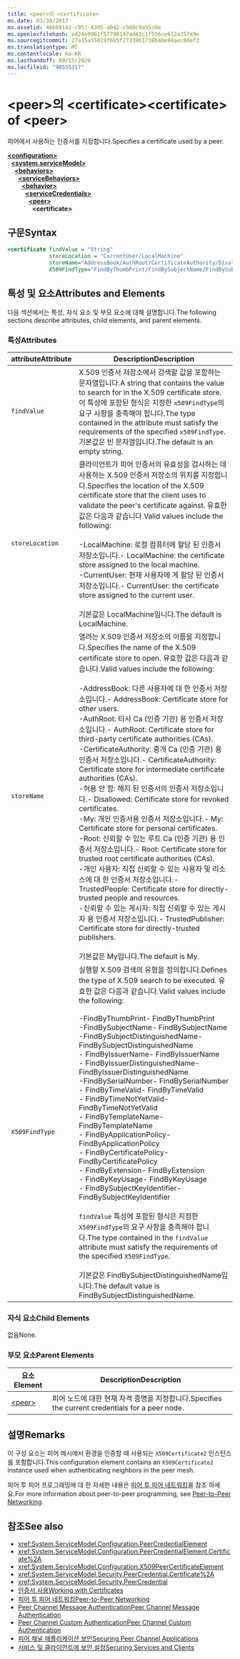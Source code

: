 ```yaml
---
title: <peer>의 <certificate>
ms.date: 03/30/2017
ms.assetid: 48b69142-c957-4305-a042-c9d0c9a55c0e
ms.openlocfilehash: ed24e9061f57798197ad41c1f556ce612a357e9e
ms.sourcegitcommit: 27a15a55019f6b5f2733961738babe94aec0def3
ms.translationtype: MT
ms.contentlocale: ko-KR
ms.lasthandoff: 09/15/2020
ms.locfileid: "90555317"
---
```

# <a name="certificate-of-peer"></a><span data-ttu-id="16fd3-102">\<peer>의 \<certificate></span><span class="sxs-lookup"><span data-stu-id="16fd3-102">\<certificate> of \<peer></span></span>
<span data-ttu-id="16fd3-103">피어에서 사용하는 인증서를 지정합니다.</span><span class="sxs-lookup"><span data-stu-id="16fd3-103">Specifies a certificate used by a peer.</span></span>  
  
[**\<configuration>**](../configuration-element.md)\
&nbsp;&nbsp;[**\<system.serviceModel>**](system-servicemodel.md)\
&nbsp;&nbsp;&nbsp;&nbsp;[**\<behaviors>**](behaviors.md)\
&nbsp;&nbsp;&nbsp;&nbsp;&nbsp;&nbsp;[**\<serviceBehaviors>**](servicebehaviors.md)\
&nbsp;&nbsp;&nbsp;&nbsp;&nbsp;&nbsp;&nbsp;&nbsp;[**\<behavior>**](behavior-of-servicebehaviors.md)\
&nbsp;&nbsp;&nbsp;&nbsp;&nbsp;&nbsp;&nbsp;&nbsp;&nbsp;&nbsp;[**\<serviceCredentials>**](servicecredentials.md)\
&nbsp;&nbsp;&nbsp;&nbsp;&nbsp;&nbsp;&nbsp;&nbsp;&nbsp;&nbsp;&nbsp;&nbsp;[**\<peer>**](peer-of-servicecredentials.md)\
&nbsp;&nbsp;&nbsp;&nbsp;&nbsp;&nbsp;&nbsp;&nbsp;&nbsp;&nbsp;&nbsp;&nbsp;&nbsp;&nbsp;**\<certificate>**  
  
## <a name="syntax"></a><span data-ttu-id="16fd3-104">구문</span><span class="sxs-lookup"><span data-stu-id="16fd3-104">Syntax</span></span>  
  
```xml  
<certificate findValue = "String"
             storeLocation = "CurrentUser/LocalMachine"
             storeName="AddressBook/AuthRoot/CertificateAuthority/Disallowed/My/Root/TrustedPeople/TrustedPublisher"
             X509FindType="FindByThumbPrint/FindBySubjectName/FindBySubjectDistinguishedName/FindByIssuerName/FindByIssuerDistinguishedName/FindBySerialNumber/FindByTimeValid/FindByTimeNotYetValid/FindByTemplateName/FindByApplicationPolicy/FindByCertificatePolicy/FindByExtension/FindByKeyUsage/FindBySubjectKeyIdentifier" />
```  
  
## <a name="attributes-and-elements"></a><span data-ttu-id="16fd3-105">특성 및 요소</span><span class="sxs-lookup"><span data-stu-id="16fd3-105">Attributes and Elements</span></span>  
 <span data-ttu-id="16fd3-106">다음 섹션에서는 특성, 자식 요소 및 부모 요소에 대해 설명합니다.</span><span class="sxs-lookup"><span data-stu-id="16fd3-106">The following sections describe attributes, child elements, and parent elements.</span></span>  
  
### <a name="attributes"></a><span data-ttu-id="16fd3-107">특성</span><span class="sxs-lookup"><span data-stu-id="16fd3-107">Attributes</span></span>  
  
|<span data-ttu-id="16fd3-108">attribute</span><span class="sxs-lookup"><span data-stu-id="16fd3-108">Attribute</span></span>|<span data-ttu-id="16fd3-109">Description</span><span class="sxs-lookup"><span data-stu-id="16fd3-109">Description</span></span>|  
|---------------|-----------------|  
|`findValue`|<span data-ttu-id="16fd3-110">X.509 인증서 저장소에서 검색할 값을 포함하는 문자열입니다.</span><span class="sxs-lookup"><span data-stu-id="16fd3-110">A string that contains the value to search for in the X.509 certificate store.</span></span> <span data-ttu-id="16fd3-111">이 특성에 포함된 형식은 지정한 `x509FindType`의 요구 사항을 충족해야 합니다.</span><span class="sxs-lookup"><span data-stu-id="16fd3-111">The type contained in the attribute must satisfy the requirements of the specified `x509FindType`.</span></span> <span data-ttu-id="16fd3-112">기본값은 빈 문자열입니다.</span><span class="sxs-lookup"><span data-stu-id="16fd3-112">The default is an empty string.</span></span>|  
|`storeLocation`|<span data-ttu-id="16fd3-113">클라이언트가 피어 인증서의 유효성을 검사하는 데 사용하는 X.509 인증서 저장소의 위치를 지정합니다.</span><span class="sxs-lookup"><span data-stu-id="16fd3-113">Specifies the location of the X.509 certificate store that the client uses to validate the peer's certificate against.</span></span> <span data-ttu-id="16fd3-114">유효한 값은 다음과 같습니다.</span><span class="sxs-lookup"><span data-stu-id="16fd3-114">Valid values include the following:</span></span><br /><br /> <span data-ttu-id="16fd3-115">-LocalMachine: 로컬 컴퓨터에 할당 된 인증서 저장소입니다.</span><span class="sxs-lookup"><span data-stu-id="16fd3-115">-   LocalMachine: the certificate store assigned to the local machine.</span></span><br /><span data-ttu-id="16fd3-116">-CurrentUser: 현재 사용자에 게 할당 된 인증서 저장소입니다.</span><span class="sxs-lookup"><span data-stu-id="16fd3-116">-   CurrentUser: the certificate store assigned to the current user.</span></span><br /><br /> <span data-ttu-id="16fd3-117">기본값은 LocalMachine입니다.</span><span class="sxs-lookup"><span data-stu-id="16fd3-117">The default is LocalMachine.</span></span>|  
|`storeName`|<span data-ttu-id="16fd3-118">열려는 X.509 인증서 저장소의 이름을 지정합니다.</span><span class="sxs-lookup"><span data-stu-id="16fd3-118">Specifies the name of the X.509 certificate store to open.</span></span> <span data-ttu-id="16fd3-119">유효한 값은 다음과 같습니다.</span><span class="sxs-lookup"><span data-stu-id="16fd3-119">Valid values include the following:</span></span><br /><br /> <span data-ttu-id="16fd3-120">-AddressBook: 다른 사용자에 대 한 인증서 저장소입니다.</span><span class="sxs-lookup"><span data-stu-id="16fd3-120">-   AddressBook: Certificate store for other users.</span></span><br /><span data-ttu-id="16fd3-121">-AuthRoot: 타사 Ca (인증 기관) 용 인증서 저장소입니다.</span><span class="sxs-lookup"><span data-stu-id="16fd3-121">-   AuthRoot: Certificate store for third-party certificate authorities (CAs).</span></span><br /><span data-ttu-id="16fd3-122">-CertificateAuthority: 중개 Ca (인증 기관) 용 인증서 저장소입니다.</span><span class="sxs-lookup"><span data-stu-id="16fd3-122">-   CertificateAuthority: Certificate store for intermediate certificate authorities (CAs).</span></span><br /><span data-ttu-id="16fd3-123">-허용 안 함: 해지 된 인증서의 인증서 저장소입니다.</span><span class="sxs-lookup"><span data-stu-id="16fd3-123">-   Disallowed: Certificate store for revoked certificates.</span></span><br /><span data-ttu-id="16fd3-124">-My: 개인 인증서용 인증서 저장소입니다.</span><span class="sxs-lookup"><span data-stu-id="16fd3-124">-   My: Certificate store for personal certificates.</span></span><br /><span data-ttu-id="16fd3-125">-Root: 신뢰할 수 있는 루트 Ca (인증 기관) 용 인증서 저장소입니다.</span><span class="sxs-lookup"><span data-stu-id="16fd3-125">-   Root: Certificate store for trusted root certificate authorities (CAs).</span></span><br /><span data-ttu-id="16fd3-126">-개인 사용자: 직접 신뢰할 수 있는 사용자 및 리소스에 대 한 인증서 저장소입니다.</span><span class="sxs-lookup"><span data-stu-id="16fd3-126">-   TrustedPeople: Certificate store for directly-trusted people and resources.</span></span><br /><span data-ttu-id="16fd3-127">-신뢰할 수 있는 게시자: 직접 신뢰할 수 있는 게시자 용 인증서 저장소입니다.</span><span class="sxs-lookup"><span data-stu-id="16fd3-127">-   TrustedPublisher: Certificate store for directly-trusted publishers.</span></span><br /><br /> <span data-ttu-id="16fd3-128">기본값은 My입니다.</span><span class="sxs-lookup"><span data-stu-id="16fd3-128">The default is My.</span></span>|  
|`X509FindType`|<span data-ttu-id="16fd3-129">실행할 X.509 검색의 유형을 정의합니다.</span><span class="sxs-lookup"><span data-stu-id="16fd3-129">Defines the type of X.509 search to be executed.</span></span> <span data-ttu-id="16fd3-130">유효한 값은 다음과 같습니다.</span><span class="sxs-lookup"><span data-stu-id="16fd3-130">Valid values include the following:</span></span><br /><br /> <span data-ttu-id="16fd3-131">-FindByThumbPrint</span><span class="sxs-lookup"><span data-stu-id="16fd3-131">-   FindByThumbPrint</span></span><br /><span data-ttu-id="16fd3-132">-FindBySubjectName</span><span class="sxs-lookup"><span data-stu-id="16fd3-132">-   FindBySubjectName</span></span><br /><span data-ttu-id="16fd3-133">-FindBySubjectDistinguishedName</span><span class="sxs-lookup"><span data-stu-id="16fd3-133">-   FindBySubjectDistinguishedName</span></span><br /><span data-ttu-id="16fd3-134">- FindByIssuerName</span><span class="sxs-lookup"><span data-stu-id="16fd3-134">-   FindByIssuerName</span></span><br /><span data-ttu-id="16fd3-135">- FindByIssuerDistinguishedName</span><span class="sxs-lookup"><span data-stu-id="16fd3-135">-   FindByIssuerDistinguishedName</span></span><br /><span data-ttu-id="16fd3-136">-FindBySerialNumber</span><span class="sxs-lookup"><span data-stu-id="16fd3-136">-   FindBySerialNumber</span></span><br /><span data-ttu-id="16fd3-137">- FindByTimeValid</span><span class="sxs-lookup"><span data-stu-id="16fd3-137">-   FindByTimeValid</span></span><br /><span data-ttu-id="16fd3-138">- FindByTimeNotYetValid</span><span class="sxs-lookup"><span data-stu-id="16fd3-138">-   FindByTimeNotYetValid</span></span><br /><span data-ttu-id="16fd3-139">- FindByTemplateName</span><span class="sxs-lookup"><span data-stu-id="16fd3-139">-   FindByTemplateName</span></span><br /><span data-ttu-id="16fd3-140">- FindByApplicationPolicy</span><span class="sxs-lookup"><span data-stu-id="16fd3-140">-   FindByApplicationPolicy</span></span><br /><span data-ttu-id="16fd3-141">- FindByCertificatePolicy</span><span class="sxs-lookup"><span data-stu-id="16fd3-141">-   FindByCertificatePolicy</span></span><br /><span data-ttu-id="16fd3-142">- FindByExtension</span><span class="sxs-lookup"><span data-stu-id="16fd3-142">-   FindByExtension</span></span><br /><span data-ttu-id="16fd3-143">- FindByKeyUsage</span><span class="sxs-lookup"><span data-stu-id="16fd3-143">-   FindByKeyUsage</span></span><br /><span data-ttu-id="16fd3-144">- FindBySubjectKeyIdentifier</span><span class="sxs-lookup"><span data-stu-id="16fd3-144">-   FindBySubjectKeyIdentifier</span></span><br /><br /> <span data-ttu-id="16fd3-145">`findValue` 특성에 포함된 형식은 지정한 `X509FindType`의 요구 사항을 충족해야 합니다.</span><span class="sxs-lookup"><span data-stu-id="16fd3-145">The type contained in the `findValue` attribute must satisfy the requirements of the specified `X509FindType`.</span></span><br /><br /> <span data-ttu-id="16fd3-146">기본값은 FindBySubjectDistinguishedName입니다.</span><span class="sxs-lookup"><span data-stu-id="16fd3-146">The default value is FindBySubjectDistinguishedName.</span></span>|  
  
### <a name="child-elements"></a><span data-ttu-id="16fd3-147">자식 요소</span><span class="sxs-lookup"><span data-stu-id="16fd3-147">Child Elements</span></span>  
 <span data-ttu-id="16fd3-148">없음</span><span class="sxs-lookup"><span data-stu-id="16fd3-148">None.</span></span>  
  
### <a name="parent-elements"></a><span data-ttu-id="16fd3-149">부모 요소</span><span class="sxs-lookup"><span data-stu-id="16fd3-149">Parent Elements</span></span>  
  
|<span data-ttu-id="16fd3-150">요소</span><span class="sxs-lookup"><span data-stu-id="16fd3-150">Element</span></span>|<span data-ttu-id="16fd3-151">Description</span><span class="sxs-lookup"><span data-stu-id="16fd3-151">Description</span></span>|  
|-------------|-----------------|  
|[\<peer>](peer-of-servicecredentials.md)|<span data-ttu-id="16fd3-152">피어 노드에 대한 현재 자격 증명을 지정합니다.</span><span class="sxs-lookup"><span data-stu-id="16fd3-152">Specifies the current credentials for a peer node.</span></span>|  
  
## <a name="remarks"></a><span data-ttu-id="16fd3-153">설명</span><span class="sxs-lookup"><span data-stu-id="16fd3-153">Remarks</span></span>  
 <span data-ttu-id="16fd3-154">이 구성 요소는 피어 메시에서 환경을 인증할 때 사용되는 `X509Certificate2` 인스턴스를 포함합니다.</span><span class="sxs-lookup"><span data-stu-id="16fd3-154">This configuration element contains an `X509Certificate2` instance used when authenticating neighbors in the peer mesh.</span></span>  
  
 <span data-ttu-id="16fd3-155">피어 투 피어 프로그래밍에 대 한 자세한 내용은 [피어 투 피어 네트워킹](../../../wcf/feature-details/peer-to-peer-networking.md)을 참조 하세요.</span><span class="sxs-lookup"><span data-stu-id="16fd3-155">For more information about peer-to-peer programming, see [Peer-to-Peer Networking](../../../wcf/feature-details/peer-to-peer-networking.md).</span></span>  
  
## <a name="see-also"></a><span data-ttu-id="16fd3-156">참조</span><span class="sxs-lookup"><span data-stu-id="16fd3-156">See also</span></span>

- <xref:System.ServiceModel.Configuration.PeerCredentialElement>
- <xref:System.ServiceModel.Configuration.PeerCredentialElement.Certificate%2A>
- <xref:System.ServiceModel.Configuration.X509PeerCertificateElement>
- <xref:System.ServiceModel.Security.PeerCredential.Certificate%2A>
- <xref:System.ServiceModel.Security.PeerCredential>
- [<span data-ttu-id="16fd3-157">인증서 사용</span><span class="sxs-lookup"><span data-stu-id="16fd3-157">Working with Certificates</span></span>](../../../wcf/feature-details/working-with-certificates.md)
- [<span data-ttu-id="16fd3-158">피어 투 피어 네트워킹</span><span class="sxs-lookup"><span data-stu-id="16fd3-158">Peer-to-Peer Networking</span></span>](../../../wcf/feature-details/peer-to-peer-networking.md)
- <span data-ttu-id="16fd3-159">[Peer Channel Message Authentication](/previous-versions/dotnet/netframework-3.5/aa967730(v=vs.90))</span><span class="sxs-lookup"><span data-stu-id="16fd3-159">[Peer Channel Message Authentication](/previous-versions/dotnet/netframework-3.5/aa967730(v=vs.90))</span></span>
- <span data-ttu-id="16fd3-160">[Peer Channel Custom Authentication](/previous-versions/dotnet/netframework-3.5/ms751447(v=vs.90))</span><span class="sxs-lookup"><span data-stu-id="16fd3-160">[Peer Channel Custom Authentication](/previous-versions/dotnet/netframework-3.5/ms751447(v=vs.90))</span></span>
- [<span data-ttu-id="16fd3-161">피어 채널 애플리케이션 보안</span><span class="sxs-lookup"><span data-stu-id="16fd3-161">Securing Peer Channel Applications</span></span>](../../../wcf/feature-details/securing-peer-channel-applications.md)
- [<span data-ttu-id="16fd3-162">서비스 및 클라이언트에 보안 설정</span><span class="sxs-lookup"><span data-stu-id="16fd3-162">Securing Services and Clients</span></span>](../../../wcf/feature-details/securing-services-and-clients.md)

